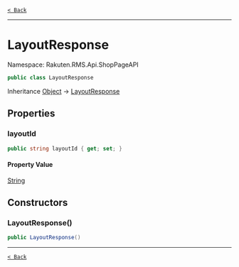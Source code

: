 [`< Back`](./)

---

# LayoutResponse

Namespace: Rakuten.RMS.Api.ShopPageAPI

```csharp
public class LayoutResponse
```

Inheritance [Object](https://docs.microsoft.com/en-us/dotnet/api/system.object) → [LayoutResponse](./rakuten.rms.api.shoppageapi.layoutresponse)

## Properties

### **layoutId**

```csharp
public string layoutId { get; set; }
```

#### Property Value

[String](https://docs.microsoft.com/en-us/dotnet/api/system.string)<br>

## Constructors

### **LayoutResponse()**

```csharp
public LayoutResponse()
```

---

[`< Back`](./)
